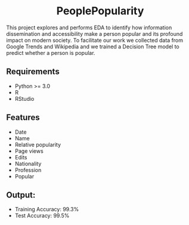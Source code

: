 <h1 align="center">PeoplePopularity</h1>

This project explores and performs EDA to identify how information dissemination and accessibility make a person popular and its profound impact on modern society. To facilitate our work we collected data from Google Trends and Wikipedia and we trained a Decision Tree model to predict whether a person is popular.
 
## Requirements
- Python >= 3.0
- R
- RStudio
  
## Features
- Date
- Name
- Relative popularity
- Page views
- Edits
- Nationality
- Profession
- Popular

## Output: 
- Training Accuracy: 99.3%
- Test Accuracy: 99.5%
